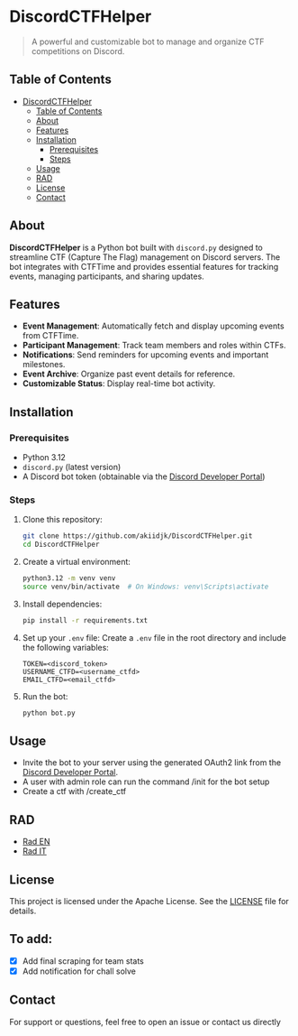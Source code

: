 # DiscordCTFHelper
>
> A powerful and customizable bot to manage and organize CTF competitions on Discord.

## Table of Contents

- [DiscordCTFHelper](#discordctfhelper)
  - [Table of Contents](#table-of-contents)
  - [About](#about)
  - [Features](#features)
  - [Installation](#installation)
    - [Prerequisites](#prerequisites)
    - [Steps](#steps)
  - [Usage](#usage)
  - [RAD](#rad)
  - [License](#license)
  - [Contact](#contact)

## About

**DiscordCTFHelper** is a Python bot built with `discord.py` designed to streamline CTF (Capture The Flag) management on Discord servers. The bot integrates with CTFTime and provides essential features for tracking events, managing participants, and sharing updates.

## Features

- **Event Management**: Automatically fetch and display upcoming events from CTFTime.
- **Participant Management**: Track team members and roles within CTFs.
- **Notifications**: Send reminders for upcoming events and important milestones.
- **Event Archive**: Organize past event details for reference.
- **Customizable Status**: Display real-time bot activity.

## Installation

### Prerequisites

- Python 3.12
- `discord.py` (latest version)
- A Discord bot token (obtainable via the [Discord Developer Portal](https://discord.com/developers/applications))

### Steps

1. Clone this repository:

   ```bash
   git clone https://github.com/akiidjk/DiscordCTFHelper.git
   cd DiscordCTFHelper
   ```

2. Create a virtual environment:

   ```bash
   python3.12 -m venv venv
   source venv/bin/activate  # On Windows: venv\Scripts\activate
   ```

3. Install dependencies:

   ```bash
   pip install -r requirements.txt
   ```

4. Set up your `.env` file:
   Create a `.env` file in the root directory and include the following variables:

   ```env
   TOKEN=<discord_token>
   USERNAME_CTFD=<username_ctfd>
   EMAIL_CTFD=<email_ctfd>
   ```

5. Run the bot:

   ```bash
   python bot.py
   ```

## Usage

- Invite the bot to your server using the generated OAuth2 link from the [Discord Developer Portal](https://discord.com/developers/applications).
- A user with admin role can run the command /init for the bot setup
- Create a ctf with /create_ctf

## RAD

- [Rad EN](/docs/RAD_en.pdf)
- [Rad IT](/docs/RAD_it.pdf)

## License

This project is licensed under the Apache License. See the [LICENSE](LICENSE.md) file for details.

## To add:

- [x] Add final scraping for team stats
- [x] Add notification for chall solve

## Contact

For support or questions, feel free to open an issue or contact us directly
